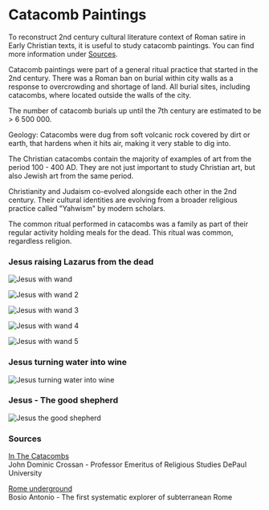 # Catacomb Paintings

To reconstruct 2nd century cultural literature context of Roman satire in Early Christian texts,
it is useful to study catacomb paintings. You can find more information under [Sources](#sources).

Catacomb paintings were part of a general ritual practice that started in the 2nd century.
There was a Roman ban on burial within city walls as a response to overcrowding and shortage of land.
All burial sites, including catacombs, where located outside the walls of the city.

The number of catacomb burials up until the 7th century are estimated to be > 6 500 000.

Geology: Catacombs were dug from soft volcanic rock covered by dirt or earth,
that hardens when it hits air, making it very stable to dig into.

The Christian catacombs contain the majority of examples of art from the period 100 - 400 AD.
They are not just important to study Christian art, but also Jewish art from the same period.

Christianity and Judaism co-evolved alongside each other in the 2nd century.
Their cultural identities are evolving from a broader religious practice called "Yahwism" by modern scholars.

The common ritual performed in catacombs was a family as part of their regular activity holding meals for the dead.
This ritual was common, regardless religion.

### Jesus raising Lazarus from the dead

![Jesus with wand](https://external-content.duckduckgo.com/iu/?u=http%3A%2F%2Fwww.metaphysicaltimes.com%2Fjesus-raising-the-dead-with-a-wand-roman-catacomb-3rd-century.jpg&f=1&nofb=1&ipt=228e4a9fd39406207a49f5aeb4d69a83d415939a19890bb1d28bca25c9ba0fea&ipo=images)

![Jesus with wand 2](https://external-content.duckduckgo.com/iu/?u=https%3A%2F%2Fi.pinimg.com%2Foriginals%2Fe8%2F01%2Ffa%2Fe801fa1e67bb4a3699e55ea4ecb80378.jpg&f=1&nofb=1&ipt=5fb121f2c9d234e58f1fb05331bdb51b5f3cb8c315947a4f6608e1abaec1b06a&ipo=images)

![Jesus with wand 3](https://external-content.duckduckgo.com/iu/?u=http%3A%2F%2Ffiles.abovetopsecret.com%2Ffiles%2Fimg%2Fps52cf2739.jpg&f=1&nofb=1&ipt=3000eb5f5cce6cbde870988e8b180abe9a8a11b380f75b1280f22e4864c67474&ipo=images)

![Jesus with wand 4](https://github.com/user-attachments/assets/3ed2f561-75cd-408f-b69d-d9c838568020)

![Jesus with wand 5](https://github.com/user-attachments/assets/13dfa05b-ac14-4c53-9b92-ea695d4eb74f)

### Jesus turning water into wine

![Jesus turning water into wine](https://github.com/user-attachments/assets/6b3d77db-741f-4eeb-9828-d2051294cd11)

### Jesus - The good shepherd

![Jesus the good shepherd](https://github.com/user-attachments/assets/623b3abb-a9f2-4c2f-9849-7b4eb9a98d52)

### Sources

[In The Catacombs](https://www.pbs.org/wgbh/pages/frontline/shows/religion/first/catacombs.html)  
John Dominic Crossan - Professor Emeritus of Religious Studies DePaul University

[Rome underground](https://dl.ub.uni-freiburg.de/diglit/bosio1632?sid=b00cb469a1e8e41d7cf13d3993795d4f&ui_lang=eng/)  
Bosio Antonio - The first systematic explorer of subterranean Rome


